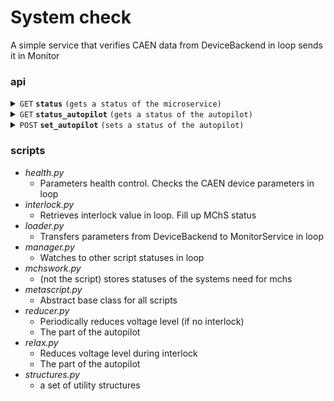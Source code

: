 # System check

A simple service that verifies CAEN data from DeviceBackend in loop sends it in Monitor

### api


<details>
 <summary><code>GET</code> <code><b>status</b></code>
 <code>(gets a status of the microservice)</code></summary>

##### Parameters

> None

</details>


<details>
 <summary><code>GET</code> <code><b>status_autopilot</b></code>
 <code>(gets a status of the autopilot)</code></summary>

##### Parameters

> None

</details>


<details>
 <summary><code>POST</code> <code><b>set_autopilot</b></code>
 <code>(sets a status of the autopilot)</code></summary>

</details>


### scripts

* *health.py*
  * Parameters health control. Checks the CAEN device parameters in loop
* *interlock.py*
  * Retrieves interlock value in loop. Fill up MChS status
* *loader.py*
  * Transfers parameters from DeviceBackend to MonitorService in loop
* *manager.py*
  * Watches to other script statuses in loop
* *mchswork.py*
  * (not the script) stores statuses of the systems need for mchs
* *metascript.py*
  * Abstract base class for all scripts
* *reducer.py*
  * Periodically reduces voltage level (if no interlock)
  * The part of the autopilot
* *relax.py*
  * Reduces voltage level during interlock
  * The part of the autopilot
* *structures.py*
  * a set of utility structures